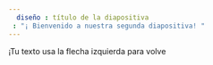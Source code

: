 ```yaml
---
  diseño : título de la diapositiva
 : "¡ Bienvenido a nuestra segunda diapositiva! "
---
```

¡Tu texto 
usa la flecha izquierda para volve

